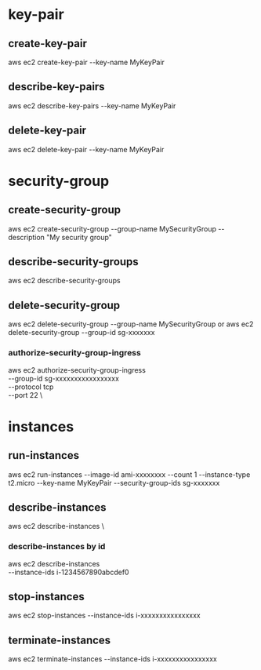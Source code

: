 # key-pair
## create-key-pair 
aws ec2 create-key-pair --key-name MyKeyPair

## describe-key-pairs 
aws ec2 describe-key-pairs --key-name MyKeyPair

## delete-key-pair
aws ec2 delete-key-pair --key-name MyKeyPair

# security-group
## create-security-group
aws ec2 create-security-group --group-name MySecurityGroup --description "My security group"

## describe-security-groups
aws ec2 describe-security-groups

## delete-security-group
aws ec2 delete-security-group --group-name MySecurityGroup
or
aws ec2 delete-security-group --group-id sg-xxxxxxx

### authorize-security-group-ingress
aws ec2 authorize-security-group-ingress \
    --group-id sg-xxxxxxxxxxxxxxxxx \
    --protocol tcp \
    --port 22 \

# instances
## run-instances
aws ec2 run-instances --image-id ami-xxxxxxxx --count 1 --instance-type t2.micro --key-name MyKeyPair --security-group-ids sg-xxxxxxx

## describe-instances 
aws ec2 describe-instances \

### describe-instances by id
aws ec2 describe-instances \
    --instance-ids i-1234567890abcdef0

## stop-instances
aws ec2 stop-instances --instance-ids i-xxxxxxxxxxxxxxxx

## terminate-instances
aws ec2 terminate-instances --instance-ids i-xxxxxxxxxxxxxxxx

